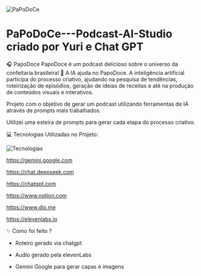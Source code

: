   ![PaPoDoCe](https://github.com/user-attachments/assets/9ab3264f-7ea9-4704-8120-8fc714399335)



# PaPoDoCe---Podcast-AI-Studio criado por Yuri e Chat GPT
🎧 PapoDoce PapoDoce é um podcast delicioso sobre o universo da confeitaria brasileira! 🧠 A IA ajuda no PapoDoce.  A inteligência artificial participa do processo criativo, ajudando na pesquisa de tendências, roteirização de episódios, geração de ideias de receitas e até na produção de conteúdos visuais e interativos.

Projeto com o objetivo de gerar um podcast utilizando ferramentas de IA através de prompts mais trabalhados.

Utilizei uma esteira de prompts para gerar cada etapa do processo criativo.

💻 Tecnologias Utilizadas no Projeto:

 
  ![Tecnologias](https://github.com/user-attachments/assets/b6eb0fe2-7eee-4f1c-a1f7-9cf0516108d3)



https://gemini.google.com

https://chat.deepseek.com 

https://chatgpt.com

https://www.notion.com  

https://www.dio.me  

https://elevenlabs.io




✨ Como foi feito ?

* Roteiro gerado via chatgpt
  
* Audio gerado pela elevenLabs
  
* Gemini Google para gerar capas e imagens

